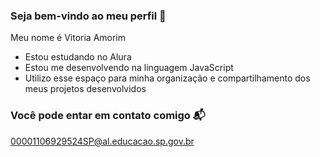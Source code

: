 ### Seja bem-vindo ao meu perfil 💙

Meu nome é Vitoria Amorim 

- Estou estudando no Alura
- Estou me desenvolvendo na linguagem JavaScript
- Utilizo esse espaço para minha organização e compartilhamento dos meus projetos desenvolvidos

### Você pode entar em contato comigo 📬

00001106929524SP@al.educacao.sp.gov.br
